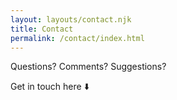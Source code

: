 ```yaml
---
layout: layouts/contact.njk
title: Contact
permalink: /contact/index.html
---
```

Questions? Comments? Suggestions?

Get in touch here ⬇️